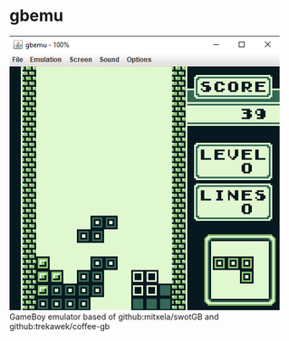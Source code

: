 # gbemu
![image](https://github.com/mrh0/gbemu/blob/main/gbemu-tetris.png?raw=true)
GameBoy emulator based of github:mitxela/swotGB and github:trekawek/coffee-gb
